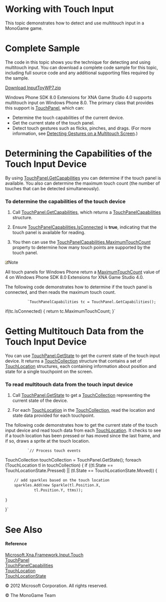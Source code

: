 

# Working with Touch Input

This topic demonstrates how to detect and use multitouch input in a MonoGame game.

# Complete Sample

The code in this topic shows you the technique for detecting and using multitouch input. You can download a complete code sample for this topic, including full source code and any additional supporting files required by the sample.

[Download InputToyWP7.zip](http://go.microsoft.com/fwlink/?LinkId=258710)

Windows Phone SDK 8.0 Extensions for XNA Game Studio 4.0 supports multitouch input on Windows Phone 8.0. The primary class that provides this support is [TouchPanel](xref:MXFIxref:TouchPanel), which can:

*   Determine the touch capabilities of the current device.
*   Get the current state of the touch panel.
*   Detect touch gestures such as flicks, pinches, and drags. (For more information, see [Detecting Gestures on a Multitouch Screen](Input_GestureSupport.md).)

# Determining the Capabilities of the Touch Input Device

By using [TouchPanel.GetCapabilities](xref:MXFIT.TouchPanel.GetCapabilities) you can determine if the touch panel is available. You also can determine the maximum touch count (the number of touches that can be detected simultaneously).

### To determine the capabilities of the touch device

1.  Call [TouchPanel.GetCapabilities](xref:MXFIT.TouchPanel.GetCapabilities), which returns a [TouchPanelCapabilities](xref:MXFIxref:TouchPanelCapabilities) structure.
    
2.  Ensure [TouchPanelCapabilities.IsConnected](xref:MXFIT.TouchPanelCapabilities.IsConnected) is **true**, indicating that the touch panel is available for reading.
    
3.  You then can use the [TouchPanelCapabilities.MaximumTouchCount](xref:MXFIT.TouchPanelCapabilities.MaximumTouchCount) property to determine how many touch points are supported by the touch panel.
    

![](note.gif)Note

All touch panels for Windows Phone return a [MaximumTouchCount](xref:MXFIT.TouchPanelCapabilities.MaximumTouchCount) value of 4 on Windows Phone SDK 8.0 Extensions for XNA Game Studio 4.0.

The following code demonstrates how to determine if the touch panel is connected, and then reads the maximum touch count.

              `TouchPanelCapabilities tc = TouchPanel.GetCapabilities();
if(tc.IsConnected)
{
    return tc.MaximumTouchCount;
}`
            

# Getting Multitouch Data from the Touch Input Device

You can use [TouchPanel.GetState](xref:MXFIT.TouchPanel.GetState) to get the current state of the touch input device. It returns a [TouchCollection](xref:MXFIxref:TouchCollection) structure that contains a set of [TouchLocation](xref:MXFIxref:TouchLocation) structures, each containing information about position and state for a single touchpoint on the screen.

### To read multitouch data from the touch input device

1.  Call [TouchPanel.GetState](xref:MXFIT.TouchPanel.GetState) to get a [TouchCollection](xref:MXFIxref:TouchCollection) representing the current state of the device.
    
2.  For each [TouchLocation](xref:MXFIxref:TouchLocation) in the [TouchCollection](xref:MXFIxref:TouchCollection), read the location and state data provided for each touchpoint.
    

The following code demonstrates how to get the current state of the touch input device and read touch data from each [TouchLocation](xref:MXFIxref:TouchLocation). It checks to see if a touch location has been pressed or has moved since the last frame, and if so, draws a sprite at the touch location.

              `// Process touch events
TouchCollection touchCollection = TouchPanel.GetState();
foreach (TouchLocation tl in touchCollection)
{
    if ((tl.State == TouchLocationState.Pressed)
            || (tl.State == TouchLocationState.Moved))
    {

        // add sparkles based on the touch location
        sparkles.Add(new Sparkle(tl.Position.X,
                 tl.Position.Y, ttms));

    }
}`
            

# See Also

#### Reference

[Microsoft.Xna.Framework.Input.Touch](xref:Microsoft.Xna.Framework.Input.Touch)  
[TouchPanel](xref:MXFIxref:TouchPanel)  
[TouchPanelCapabilities](xref:MXFIxref:TouchPanelCapabilities)  
[TouchLocation](xref:MXFIxref:TouchLocation)  
[TouchLocationState](xref:MXFIxref:TouchLocationState)  

© 2012 Microsoft Corporation. All rights reserved.  

© The MonoGame Team